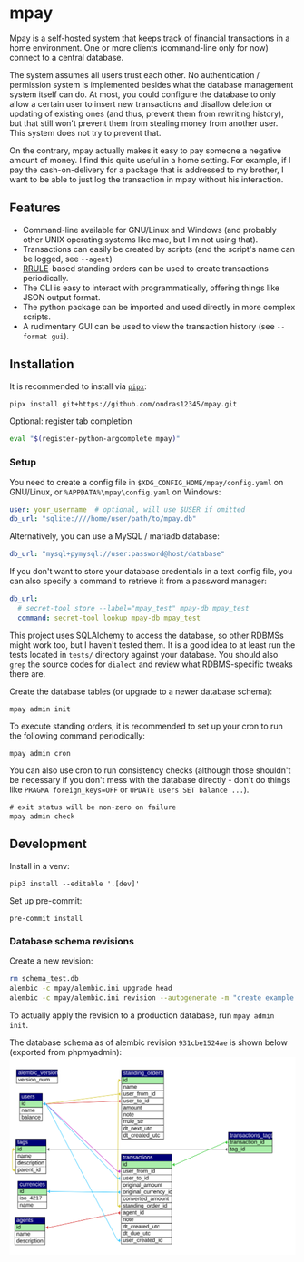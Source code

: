 # mpay
Mpay is a self-hosted system that keeps track of financial transactions in a
home environment.
One or more clients (command-line only for now) connect to a central database.

The system assumes all users trust each other. No authentication / permission
system is implemented besides what the database management system itself can
do. At most, you could configure the database to only allow a certain user
to insert new transactions and disallow deletion or updating of existing ones
(and thus, prevent them from rewriting history), but that still won't prevent
them from stealing money from another user. This system does not try to
prevent that.

On the contrary, mpay actually makes it easy to pay someone a negative amount
of money. I find this quite useful in a home setting. For example, if I
pay the cash-on-delivery for a package that is addressed to my brother, I
want to be able to just log the transaction in mpay without his interaction.


## Features
- Command-line available for GNU/Linux and Windows (and probably
  other UNIX operating systems like mac, but I'm not using that).
- Transactions can easily be created by scripts (and the script's name can be
  logged, see `--agent`)
- [RRULE](https://dateutil.readthedocs.io/en/stable/rrule.html)-based standing
  orders can be used to create transactions periodically.
- The CLI is easy to interact with programmatically, offering things like JSON
  output format.
- The python package can be imported and used directly in more complex
  scripts.
- A rudimentary GUI can be used to view the transaction history
  (see `--format gui`).


## Installation
It is recommended to install via [`pipx`](https://github.com/pypa/pipx):
```sh
pipx install git+https://github.com/ondras12345/mpay.git
```

Optional: register tab completion
```sh
eval "$(register-python-argcomplete mpay)"
```

### Setup
You need to create a config file in `$XDG_CONFIG_HOME/mpay/config.yaml`
on GNU/Linux, or `%APPDATA%\mpay\config.yaml` on Windows:
```yaml
user: your_username  # optional, will use $USER if omitted
db_url: "sqlite:////home/user/path/to/mpay.db"
```

Alternatively, you can use a MySQL / mariadb database:
```yaml
db_url: "mysql+pymysql://user:password@host/database"
```

If you don't want to store your database credentials in a text config file,
you can also specify a command to retrieve it from a password manager:
```yaml
db_url:
  # secret-tool store --label="mpay_test" mpay-db mpay_test
  command: secret-tool lookup mpay-db mpay_test
```

This project uses SQLAlchemy to access the database, so other RDBMSs might work
too, but I haven't tested them.
It is a good idea to at least run the tests located in `tests/` directory
against your database. You should also `grep` the source codes for `dialect`
and review what RDBMS-specific tweaks there are.

Create the database tables (or upgrade to a newer database schema):
```
mpay admin init
```

To execute standing orders, it is recommended to set up your cron to run the
following command periodically:
```
mpay admin cron
```

You can also use cron to run consistency checks (although those shouldn't be
necessary if you don't mess with the database directly - don't do things
like `PRAGMA foreign_keys=OFF` or `UPDATE users SET balance ...`).
```
# exit status will be non-zero on failure
mpay admin check
```


## Development
Install in a venv:
```
pip3 install --editable '.[dev]'
```

Set up pre-commit:
```
pre-commit install
```


### Database schema revisions
Create a new revision:
```sh
rm schema_test.db
alembic -c mpay/alembic.ini upgrade head
alembic -c mpay/alembic.ini revision --autogenerate -m "create example table"
```

To actually apply the revision to a production database,
run `mpay admin init`.

The database schema as of alembic revision `931cbe1524ae` is shown below
(exported from phpmyadmin):
![database schema](doc/mpay_schema_931cbe1524ae.svg)
